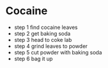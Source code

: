 # Cocaine

- step 1 find cocaine leaves
- step 2 get baking soda
- step 3 head to coke lab
- step 4 grind leaves to powder
- step 5 cut powder with baking soda
- step 6 bag it up 
